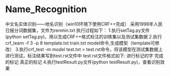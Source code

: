 # Name_Recognition
中文名实体识别——地名识别（win10环境下使用CRF++完成）
采用1998年人民日报分词数据集，文件为renmin.txt
执行过程如下：
1.执行setTag.py文件(python setTag.py)，用以生成CRF++格式标注的训练集以及测试集数据
2.执行crf_learn -f 3 -p 8 template.txt train.txt model命令,生成模型（template可修改）
3.执行crf_test -m model  test.txt > test.rst命令，将该模型在测试集数据上进行测试，标注结果写到test.rst文件中
test.rst文件格式如下:
进行标记的字  完成的标记   真正的标记
4.执行testResult.py文件(python testResult.py)，查看识别效果
